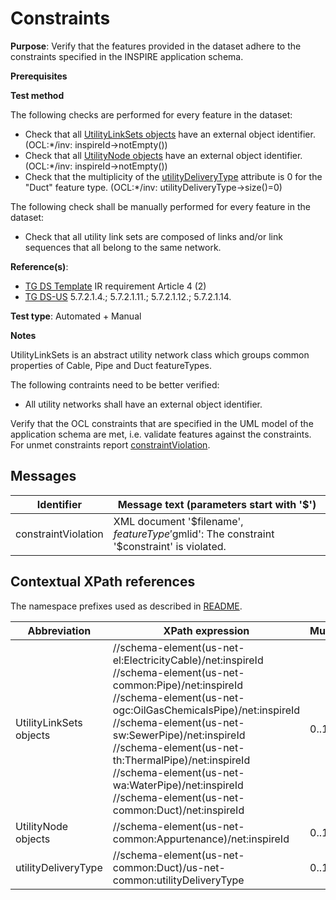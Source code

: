 # Constraints

**Purpose**: Verify that the features provided in the dataset adhere to the constraints specified in the INSPIRE application schema.

**Prerequisites**

**Test method**

The following checks are performed for every feature in the dataset:

* Check that all [UtilityLinkSets objects](#UtilityLinkSets) have an external object identifier. (OCL:*/inv: inspireId->notEmpty())
* Check that all [UtilityNode objects](#UtilityNode) have an external object identifier. (OCL:*/inv: inspireId->notEmpty())
* Check that the multiplicity of the [utilityDeliveryType](#utilityDeliveryType) attribute is 0 for the "Duct" feature type. (OCL:*/inv: utilityDeliveryType->size()=0)


The following check shall be manually performed for every feature in the dataset:

* Check that all utility link sets are composed of links and/or link sequences that all belong to the same network.


**Reference(s)**: 

* [TG DS Template](./README.md#ref_TG_DS_tmpl) IR requirement Article 4 (2)
* [TG DS-US](./README.md#ref_TG_DS_US) 5.7.2.1.4.; 5.7.2.1.11.; 5.7.2.1.12.; 5.7.2.1.14.

**Test type**: Automated + Manual

**Notes** 

UtilityLinkSets is an abstract utility network class which groups common properties of Cable, Pipe and Duct featureTypes.

The following contraints need to be better verified:
* All utility networks shall have an external object identifier.

Verify that the OCL constraints that are specified in the UML model of the application schema are met, i.e. validate features against the constraints. For unmet constraints report [constraintViolation](#constraintViolation).

## Messages

Identifier  |  Message text (parameters start with '$')
---------------------------------------------------------- | -------------------------------------------------------------------------
constraintViolation <a name="constraintViolation"/>  |  XML document '$filename', $featureType '$gmlid': The constraint '$constraint' is violated.

## Contextual XPath references

The namespace prefixes used as described in [README](./README.md#namespaces).

Abbreviation                  |  XPath expression                                     |Multiplicity       |Voidable
----------------------------- | ----------------------------------------------------- | ------------------|----------
UtilityLinkSets objects <a name="UtilityLinkSets"></a> | //schema-element(us-net-el:ElectricityCable)/net:inspireId <br> //schema-element(us-net-common:Pipe)/net:inspireId <br> //schema-element(us-net-ogc:OilGasChemicalsPipe)/net:inspireId <br> //schema-element(us-net-sw:SewerPipe)/net:inspireId <br> //schema-element(us-net-th:ThermalPipe)/net:inspireId <br> //schema-element(us-net-wa:WaterPipe)/net:inspireId <br> //schema-element(us-net-common:Duct)/net:inspireId  | 0..1 | No
UtilityNode objects <a name="UtilityNode"></a> | //schema-element(us-net-common:Appurtenance)/net:inspireId | 0..1 | No
utilityDeliveryType <a name="utilityDeliveryType"></a> | //schema-element(us-net-common:Duct)/us-net-common:utilityDeliveryType | 0..1 | Yes
